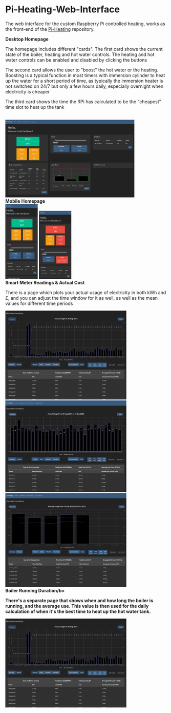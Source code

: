 # Pi-Heating-Web-Interface
The web interface for the custom Raspberry Pi controlled heating, works as the front-end of the <a href="https://github.com/lukJZu/Pi-Heating">Pi-Heating</a> repository.

<b>Desktop Homepage</b>
<p>The homepage includes different "cards". The first card shows the current state of the boiler, heating and hot water controls. The heating and hot water controls can be enabled and disabled by clicking the buttons</p>
<p>The second card allows the user to "boost" the hot water or the heating. Boosting is a typical function in most timers with immersion cylinder to heat up the water for a short period of time, as typically the immersion heater is not switched on 24/7 but only a few hours daily, especially overnight when electricity is cheaper</p>
<p>The third card shows the time the RPi has calculated to be the "cheapest" time slot to heat up the tank</p>
<br>
<img alt="Desktop Homepage View" src="./screenshots/Desktop_homepage.png?raw=true" width="80%" height="80%">

<br>
<b>Mobile Homepage</b>
<br>
<img alt="Mobile Homepage View" src="./screenshots/Mobile_Homepage.png?raw=true" width="20%" height="20%">
<img alt="Mobile Homepage View" src="./screenshots/history5.png?raw=true" width="20%" height="20%">

<br>
<b>Smart Meter Readings & Actual Cost</b>
<p>There is a page which plots your actual usage of electricity in both kWh and £, and you can adjust the time window for it as well, as well as the mean values for different time periods</p>
<img alt="Meter Reading History" src="./screenshots/history1.png?raw=true" width="75%" height="75%">
<img alt="Meter Reading History" src="./screenshots/history2.png?raw=true" width="75%" height="75%">
<img alt="Meter Reading History" src="./screenshots/history3.png?raw=true" width="75%" height="75%">

<br>
<b>Boiler Running Duration/b>
<p>There's a separate page that shows when and how long the boiler is running, and the average use. This value is then used for the daily calculation of when it's the best time to heat up the hot water tank.</p>
<img alt="Meter Reading History" src="./screenshots/history1.png?raw=true" width="75%" height="75%">
